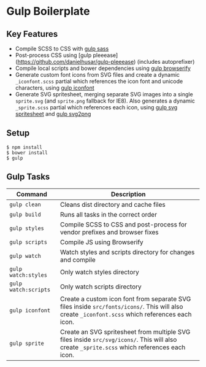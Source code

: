 # Gulp Boilerplate

## Key Features

* Compile SCSS to CSS with [gulp sass](https://github.com/dlmanning/gulp-sass)
* Post-process CSS using [gulp pleeease] (https://github.com/danielhusar/gulp-pleeease) (includes autoprefixer)
* Compile local scripts and bower dependencies using [gulp browserify](https://github.com/deepak1556/gulp-browserify)
* Generate custom font icons from SVG files and create a dynamic `_iconfont.scss` partial which references the icon font and unicode characters, using [gulp iconfont](https://github.com/nfroidure/gulp-iconfont)
* Generate SVG spritesheet, merging separate SVG images into a single `sprite.svg` (and `sprite.png` fallback for IE8). Also generates a dynamic `_sprite.scss` partial which references each icon, using [gulp svg spritesheet](https://github.com/iamdarrenhall/gulp-svg-spritesheet) and [gulp svg2png](https://github.com/akoenig/gulp-svg2png)

## Setup

    $ npm install
    $ bower install
    $ gulp

## Gulp Tasks

| Command | Description |
|---------|---------------------------------------|
| `gulp clean`  | Cleans dist directory and cache files |
| `gulp build` | Runs all tasks in the correct order |
| `gulp styles` | Compile SCSS to CSS and post-process for vendor prefixes and browser fixes |
| `gulp scripts` | Compile JS using Browserify |
| `gulp watch` | Watch styles and scripts directory for changes and compile |
| `gulp watch:styles` | Only watch styles directory |
| `gulp watch:scripts` | Only watch scripts directory |
| `gulp iconfont` | Create a custom icon font from separate SVG files inside `src/fonts/icons/`. This will also create `_iconfont.scss` which references each icon. |
| `gulp sprite` | Create an SVG spritesheet from multiple SVG files inside `src/svg/icons/`. This will also create `_sprite.scss` which references each icon. |
